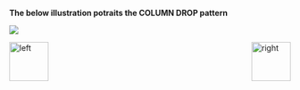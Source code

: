 


<b>The below illustration potraits the COLUMN DROP pattern</b>


<img src="https://cloud.githubusercontent.com/assets/14101008/11172609/4b68b426-8bc7-11e5-8564-a377fa2fa42e.PNG"></img>



<img align="left" alt="left" src="https://cloud.githubusercontent.com/assets/14101008/11165526/091b197c-8acf-11e5-8ac1-3a1e5042ed78.png" width="70" height="70"></img>
<img align="right" alt="right" src="https://cloud.githubusercontent.com/assets/14101008/11165527/0a4289a2-8acf-11e5-8378-c5e3a55ab4dc.png" width="70" height="70"></img>
